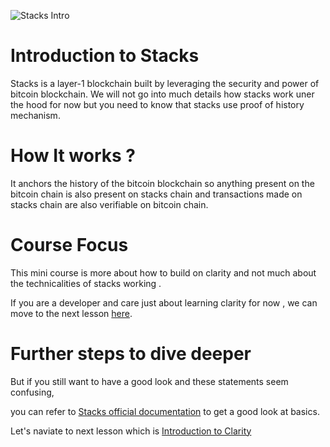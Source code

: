
![Stacks Intro](https://assets-global.website-files.com/618b0aafa4afde65f2fe38fe/6197cb0c7036b94358c1e457_stacksco-og%20(1).png)

# Introduction to Stacks 

Stacks is a layer-1 blockchain built by leveraging the security and power of bitcoin blockchain.
We will not go into much details how stacks work uner the hood for now but you need to know that stacks use proof of history mechanism.

# How It works ?
It anchors the history of the bitcoin blockchain so anything present on the bitcoin chain is also present on stacks chain
and transactions made on stacks chain are also verifiable on bitcoin chain.

# Course Focus
This mini course is more about how to build on clarity and not much about the technicalities of stacks working .

If you are a developer and care just about learning clarity for now  , we can move to the next lesson [here]().

# Further steps to dive deeper
But if you still want to have a good look and these statements seem confusing,<br/>

you can refer to [Stacks official documentation](https://www.stacks.co/learn/introduction) to get a good look at basics.

Let's naviate to next lesson which is [Introduction to Clarity](./Clarity-Introduction.md)
